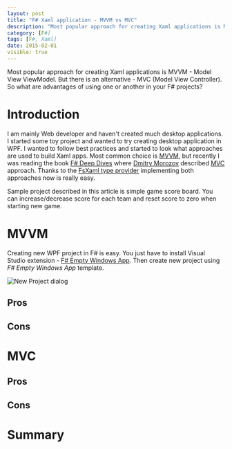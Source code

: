 ```yaml
---
layout: post
title: "F# Xaml application - MVVM vs MVC"
description: "Most popular approach for creating Xaml applications is MVVM - Model View ViewModel. But there is an alternative - MVC (Model View Controller). So what are advantages of using one or another in your F# projects?"
category: [F#]
tags: [F#, Xaml]
date: 2015-02-01
visible: true
---
```


<p class="lead">
Most popular approach for creating Xaml applications is MVVM - Model View ViewModel. But there is an alternative - MVC (Model View Controller). So what are advantages of using one or another in your F# projects?
</p>

# Introduction
I am mainly Web developer and haven't created much desktop applications. I started some toy project and wanted to try creating desktop application in WPF. I wanted to follow best practices and started to look what approaches are used to build Xaml apps. Most common choice is [MVVM](http://en.wikipedia.org/wiki/Model_View_ViewModel), but recently I was reading the book [F# Deep Dives](http://www.manning.com/petricek2/) where [Dmitry Morozov](https://twitter.com/mitekm) described [MVC](http://en.wikipedia.org/wiki/Model%E2%80%93view%E2%80%93controller) approach. Thanks to the [FsXaml type provider](https://github.com/fsprojects/FsXaml) implementing both approaches now is really easy.

Sample project described in this article is simple game score board. You can increase/decrease score for each team and reset score to zero when starting new game.

# MVVM

Creating new WPF project in F# is easy. You just have to install Visual Studio extension - [F# Empty Windows App](https://visualstudiogallery.msdn.microsoft.com/e0907c99-bb04-4eb8-9692-9333d5ff4399). Then create new project using _F# Empty Windows App_ template.

<img src="/img/2015-02/new-fsharp-wpf-project.png" alt="New Project dialog" class="img-responsive">



## Pros

## Cons

# MVC

## Pros

## Cons

# Summary